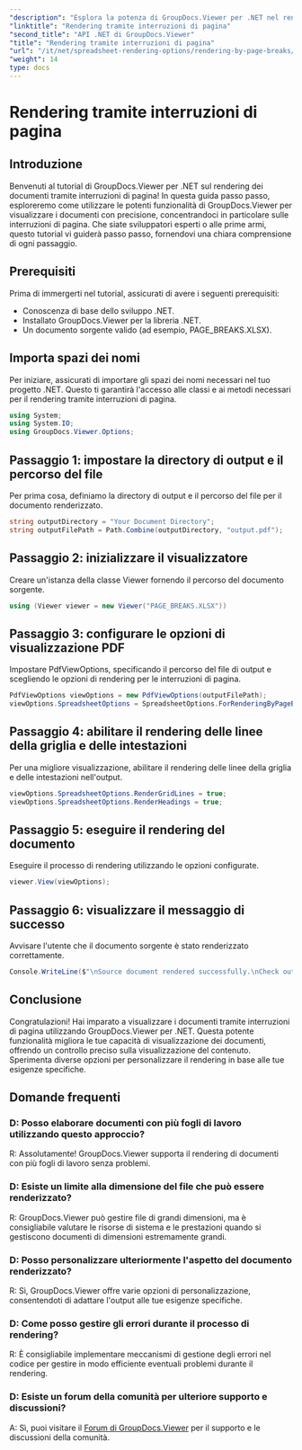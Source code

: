 ```yaml
---
"description": "Esplora la potenza di GroupDocs.Viewer per .NET nel rendering preciso dei documenti. Segui il nostro tutorial passo passo per il rendering tramite interruzioni di pagina."
"linktitle": "Rendering tramite interruzioni di pagina"
"second_title": "API .NET di GroupDocs.Viewer"
"title": "Rendering tramite interruzioni di pagina"
"url": "/it/net/spreadsheet-rendering-options/rendering-by-page-breaks/"
"weight": 14
type: docs
---
```

# Rendering tramite interruzioni di pagina

## Introduzione
Benvenuti al tutorial di GroupDocs.Viewer per .NET sul rendering dei documenti tramite interruzioni di pagina! In questa guida passo passo, esploreremo come utilizzare le potenti funzionalità di GroupDocs.Viewer per visualizzare i documenti con precisione, concentrandoci in particolare sulle interruzioni di pagina. Che siate sviluppatori esperti o alle prime armi, questo tutorial vi guiderà passo passo, fornendovi una chiara comprensione di ogni passaggio.
## Prerequisiti
Prima di immergerti nel tutorial, assicurati di avere i seguenti prerequisiti:
- Conoscenza di base dello sviluppo .NET.
- Installato GroupDocs.Viewer per la libreria .NET.
- Un documento sorgente valido (ad esempio, PAGE_BREAKS.XLSX).
## Importa spazi dei nomi
Per iniziare, assicurati di importare gli spazi dei nomi necessari nel tuo progetto .NET. Questo ti garantirà l'accesso alle classi e ai metodi necessari per il rendering tramite interruzioni di pagina.
```csharp
using System;
using System.IO;
using GroupDocs.Viewer.Options;
```
## Passaggio 1: impostare la directory di output e il percorso del file
Per prima cosa, definiamo la directory di output e il percorso del file per il documento renderizzato.
```csharp
string outputDirectory = "Your Document Directory";
string outputFilePath = Path.Combine(outputDirectory, "output.pdf");
```
## Passaggio 2: inizializzare il visualizzatore
Creare un'istanza della classe Viewer fornendo il percorso del documento sorgente.
```csharp
using (Viewer viewer = new Viewer("PAGE_BREAKS.XLSX"))
```
## Passaggio 3: configurare le opzioni di visualizzazione PDF
Impostare PdfViewOptions, specificando il percorso del file di output e scegliendo le opzioni di rendering per le interruzioni di pagina.
```csharp
PdfViewOptions viewOptions = new PdfViewOptions(outputFilePath);
viewOptions.SpreadsheetOptions = SpreadsheetOptions.ForRenderingByPageBreaks();
```
## Passaggio 4: abilitare il rendering delle linee della griglia e delle intestazioni
Per una migliore visualizzazione, abilitare il rendering delle linee della griglia e delle intestazioni nell'output.
```csharp
viewOptions.SpreadsheetOptions.RenderGridLines = true;
viewOptions.SpreadsheetOptions.RenderHeadings = true;
```
## Passaggio 5: eseguire il rendering del documento
Eseguire il processo di rendering utilizzando le opzioni configurate.
```csharp
viewer.View(viewOptions);
```
## Passaggio 6: visualizzare il messaggio di successo
Avvisare l'utente che il documento sorgente è stato renderizzato correttamente.
```csharp
Console.WriteLine($"\nSource document rendered successfully.\nCheck output in {outputDirectory}.");
```
## Conclusione
Congratulazioni! Hai imparato a visualizzare i documenti tramite interruzioni di pagina utilizzando GroupDocs.Viewer per .NET. Questa potente funzionalità migliora le tue capacità di visualizzazione dei documenti, offrendo un controllo preciso sulla visualizzazione del contenuto. Sperimenta diverse opzioni per personalizzare il rendering in base alle tue esigenze specifiche.
## Domande frequenti
### D: Posso elaborare documenti con più fogli di lavoro utilizzando questo approccio?
R: Assolutamente! GroupDocs.Viewer supporta il rendering di documenti con più fogli di lavoro senza problemi.
### D: Esiste un limite alla dimensione del file che può essere renderizzato?
R: GroupDocs.Viewer può gestire file di grandi dimensioni, ma è consigliabile valutare le risorse di sistema e le prestazioni quando si gestiscono documenti di dimensioni estremamente grandi.
### D: Posso personalizzare ulteriormente l'aspetto del documento renderizzato?
R: Sì, GroupDocs.Viewer offre varie opzioni di personalizzazione, consentendoti di adattare l'output alle tue esigenze specifiche.
### D: Come posso gestire gli errori durante il processo di rendering?
R: È consigliabile implementare meccanismi di gestione degli errori nel codice per gestire in modo efficiente eventuali problemi durante il rendering.
### D: Esiste un forum della comunità per ulteriore supporto e discussioni?
A: Sì, puoi visitare il [Forum di GroupDocs.Viewer](https://forum.groupdocs.com/c/viewer/9) per il supporto e le discussioni della comunità.